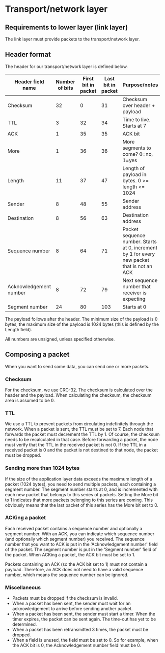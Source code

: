 # Transport/network layer

## Requirements to lower layer (link layer)

The link layer must provide packets to the transport/network layer.

## Header format

The header for our transport/network layer is defined below.
 
| Header field name | Number of bits | First bit in packet | Last bit in packet | Purpose/notes |
| --- | --- | --- | --- | --- |
| Checksum | 32 | 0 | 31 | Checksum over header + payload |
| TTL | 3 | 32 | 34 | Time to live. Starts at 7 |
| ACK | 1 | 35 | 35 | ACK bit |
| More | 1 | 36 | 36 | More segments to come? 0=no, 1=yes |
| Length | 11 | 37 | 47 | Length of payload in bytes. 0 >= length <= 1024 |
| Sender | 8 | 48 | 55 | Sender address |
| Destination | 8 | 56 | 63 | Destination address |
| Sequence number | 8 | 64 | 71 | Packet sequence number. Starts at 0, increment by 1 for every new packet that is not an ACK |
| Acknowledgement number | 8 | 72 | 79 | Next sequence number that receiver is expecting |
| Segment number | 24 | 80 | 103 | Starts at 0 |

The payload follows after the header.
The minimum size of the payload is 0 bytes, the maximum size of the payload is
1024 bytes (this is defined by the Length field).

All numbers are unsigned, unless specified otherwise.

## Composing a packet

When you want to send some data, you can send one or more packets.

### Checksum

For the checksum, we use CRC-32.
The checksum is calculated over the header and the payload.
When calculating the checksum, the checksum area is assumed to be 0.

### TTL

We use a TTL to prevent packets from circulating indefinitely through the
network.
When a packet is sent, the TTL must be set to 7.
Each node that forwards the packet must decrement the TTL by 1.
Of course, the checksum needs to be recalculated in that case.
Before forwarding a packet, the node must verify that the TTL in the received
packet is not 0.
If the TTL in a received packet is 0 and the packet is not destined to that
node, the packet must be dropped.

### Sending more than 1024 bytes

If the size of the application layer data exceeds the maximum length of a packet
(1024 bytes), you need to send multiple packets, each containing a segment
number.
The segment number starts at 0, and is incremented with each new packet that
belongs to this series of packets.
Setting the More bit to 1 indicates that more packets belonging to this series
are coming.
This obviously means that the last packet of this series has the More bit set to
0.

### ACKing a packet

Each received packet contains a sequence number and optionally a segment
number.
With an ACK, you can indicate which sequence number (and optionally which
segment number) you received.
The sequence number that you want to ACK is put in the 'Acknowledgement number'
field of the packet.
The segment number is put in the 'Segment number' field of the packet.
When ACKing a packet, the ACK bit must be set to 1.

Packets containing an ACK (so the ACK bit set to 1) must not contain a payload.
Therefore, an ACK does not need to have a valid sequence number, which means
the sequence number can be ignored.

### Miscellaneous

 * Packets must be dropped if the checksum is invalid.
 * When a packet has been sent, the sender must wait for an acknowledgement to
   arrive before sending another packet.
 * When a packet has been sent, the sender must start a timer. When the timer
   expires, the packet can be sent again. The time-out has yet to be determined.
 * When a packet has been retransmitted 3 times, the packet must be dropped.
 * When a field is unused, the field must be set to 0. So for example, when the
   ACK bit is 0, the Acknowledgement number field must be 0.

